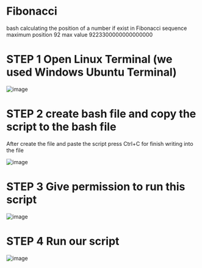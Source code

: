 # Fibonacci
bash calculating the position of a number if exist in Fibonacci sequence
maximum position 92
max value 9223300000000000000

# STEP 1 Open Linux Terminal (we used Windows Ubuntu Terminal)

![image](https://github.com/SomeoneEl5e/Fibonacci/assets/93217023/c7dc4220-7f80-4376-b74e-8864d19f419c)

# STEP 2 create bash file and copy the script to the bash file

After create the file and paste the script  press Ctrl+C for finish writing into the file

![image](https://github.com/SomeoneEl5e/Fibonacci/assets/93217023/5c52f633-dac2-4e15-be24-427309f8610e)

# STEP 3 Give permission to run this  script

![image](https://github.com/SomeoneEl5e/Fibonacci/assets/93217023/bc85c01b-65b4-4bdf-93e9-9bbfbf62a7c4)

# STEP 4 Run our script

![image](https://github.com/SomeoneEl5e/Fibonacci/assets/93217023/1da8a821-f3b7-42ee-8623-c2a1a59fe54a)
